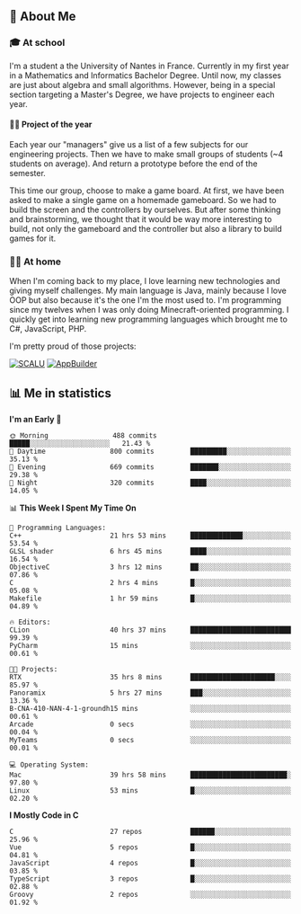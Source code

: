 ## 👀 About Me

### 🎓 At school

I'm a student a the University of Nantes in France. Currently in my first year in a Mathematics and Informatics Bachelor Degree. Until now, my classes are just about algebra and small algorithms. However, being in a special section targeting a Master's Degree, we have projects to engineer each year. 

#### 🔧🔬 Project of the year

Each year our "managers" give us a list of a few subjects for our engineering projects. Then we have to make small groups of students (~4 students on average). And return a prototype before the end of the semester.

This time our group, choose to make a game board. At first, we have been asked to make a single game on a homemade gameboard. So we had to build the screen and the controllers by ourselves. 
But after some thinking and brainstorming, we thought that it would be way more interesting to build, not only the gameboard and the controller but also a library to build games for it.

### 👨‍💻 At home

When I'm coming back to my place, I love learning new technologies and giving myself challenges. My main language is Java, mainly because I love OOP but also because it's the one I'm the most used to. I'm programming since my twelves when I was only doing Minecraft-oriented programming.  I quickly get into learning new programming languages which brought me to C#, JavaScript, PHP. 

I'm pretty proud of those projects:

[![SCALU](https://github-readme-stats.vercel.app/api/pin?username=renardfute&repo=SCALU)](https://github.com/renardfute/scalu)
[![AppBuilder](https://github-readme-stats.vercel.app/api/pin?username=pulsedev2&repo=AppBuilder)](https://github.com/pulsedev2/AppBuilder)

## 📊 Me in statistics
<!--START_SECTION:waka-->
**I'm an Early 🐤** 

```text
🌞 Morning                488 commits         █████░░░░░░░░░░░░░░░░░░░░   21.43 % 
🌆 Daytime                800 commits         █████████░░░░░░░░░░░░░░░░   35.13 % 
🌃 Evening                669 commits         ███████░░░░░░░░░░░░░░░░░░   29.38 % 
🌙 Night                  320 commits         ████░░░░░░░░░░░░░░░░░░░░░   14.05 % 
```


📊 **This Week I Spent My Time On** 

```text
💬 Programming Languages: 
C++                      21 hrs 53 mins      █████████████░░░░░░░░░░░░   53.54 % 
GLSL shader              6 hrs 45 mins       ████░░░░░░░░░░░░░░░░░░░░░   16.54 % 
ObjectiveC               3 hrs 12 mins       ██░░░░░░░░░░░░░░░░░░░░░░░   07.86 % 
C                        2 hrs 4 mins        █░░░░░░░░░░░░░░░░░░░░░░░░   05.08 % 
Makefile                 1 hr 59 mins        █░░░░░░░░░░░░░░░░░░░░░░░░   04.89 % 

🔥 Editors: 
CLion                    40 hrs 37 mins      █████████████████████████   99.39 % 
PyCharm                  15 mins             ░░░░░░░░░░░░░░░░░░░░░░░░░   00.61 % 

🐱‍💻 Projects: 
RTX                      35 hrs 8 mins       █████████████████████░░░░   85.97 % 
Panoramix                5 hrs 27 mins       ███░░░░░░░░░░░░░░░░░░░░░░   13.36 % 
B-CNA-410-NAN-4-1-groundh15 mins             ░░░░░░░░░░░░░░░░░░░░░░░░░   00.61 % 
Arcade                   0 secs              ░░░░░░░░░░░░░░░░░░░░░░░░░   00.04 % 
MyTeams                  0 secs              ░░░░░░░░░░░░░░░░░░░░░░░░░   00.01 % 

💻 Operating System: 
Mac                      39 hrs 58 mins      ████████████████████████░   97.80 % 
Linux                    53 mins             █░░░░░░░░░░░░░░░░░░░░░░░░   02.20 % 
```

**I Mostly Code in C** 

```text
C                        27 repos            ██████░░░░░░░░░░░░░░░░░░░   25.96 % 
Vue                      5 repos             █░░░░░░░░░░░░░░░░░░░░░░░░   04.81 % 
JavaScript               4 repos             █░░░░░░░░░░░░░░░░░░░░░░░░   03.85 % 
TypeScript               3 repos             █░░░░░░░░░░░░░░░░░░░░░░░░   02.88 % 
Groovy                   2 repos             ░░░░░░░░░░░░░░░░░░░░░░░░░   01.92 % 
```




<!--END_SECTION:waka-->
